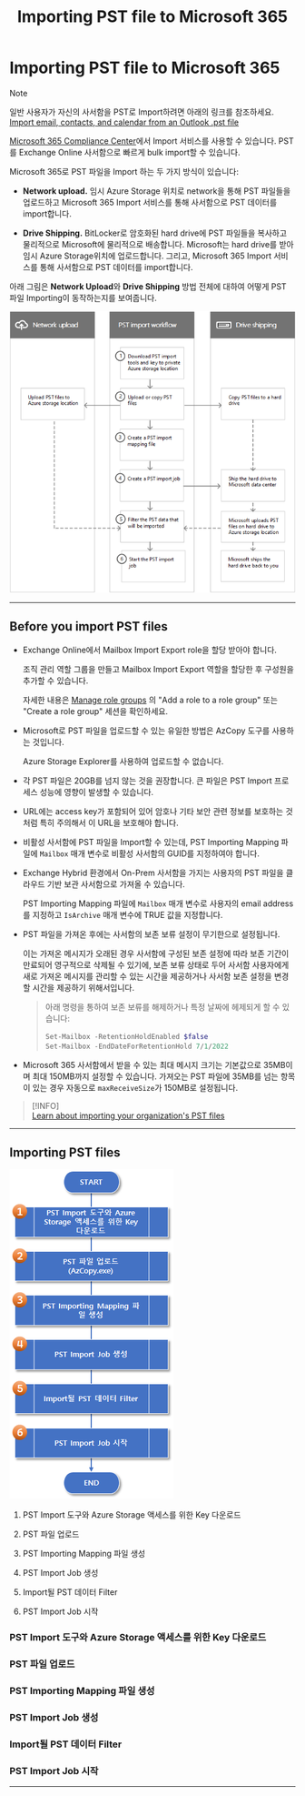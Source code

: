 ﻿---
title: Importing PST file to Microsoft 365
filename: Exchange\ExchangeOnline\Importing-PST-file-to-Microsoft-365.md
ms.date: 2022.04.13
---

# Importing PST file to Microsoft 365

> [!NOTE]  
> 일반 사용자가 자신의 사서함을 PST로 Import하려면 아래의 링크를 참조하세요.  
> [Import email, contacts, and calendar from an Outlook .pst file](https://go.microsoft.com/fwlink/p/?LinkID=785075)

[Microsoft 365 Compliance Center](https://go.microsoft.com/fwlink/p/?linkid=2077149)에서 Import 서비스를 사용할 수 있습니다.
PST를 Exchange Online 사서함으로 빠르게 bulk import할 수 있습니다.

Microsoft 365로 PST 파일을 Import 하는 두 가지 방식이 있습니다:

- **Network upload.** 임시 Azure Storage 위치로 network을 통해 PST 파일들을 업로드하고 Microsoft 365 Import 서비스를 통해 사서함으로 PST 데이터를 import합니다.

- **Drive Shipping.** BitLocker로 암호화된 hard drive에 PST 파일들을 복사하고 물리적으로 Microsoft에 물리적으로 배송합니다. Microsoft는 hard drive를 받아 임시 Azure Storage위치에 업로드합니다. 그리고, Microsoft 365 Import 서비스를 통해 사서함으로 PST 데이터를 import합니다.

아래 그림은 **Network Upload**와 **Drive Shipping** 방법 전체에 대하여 어떻게 PST 파일 Importing이 동작하는지를 보여줍니다.

![import-pst-to-exo](https://github.com/kj-park/tech/blob/main/Exchange/media/import-pst-to-exo.png?raw=true)

---

## Before you import PST files

- Exchange Online에서 Mailbox Import Export role을 할당 받아야 합니다.

    조직 관리 역할 그룹을 만들고 Mailbox Import Export 역할을 할당한 후 구성원을 추가할 수 있습니다.

    자세한 내용은 [Manage role groups](https://docs.microsoft.com/en-us/Exchange/permissions-exo/role-groups) 의 "Add a role to a role group" 또는 "Create a role group" 세션을 확인하세요.

- Microsoft로 PST 파일을 업로드할 수 있는 유일한 방법은 AzCopy 도구를 사용하는 것입니다.

    Azure Storage Explorer를 사용하여 업로드할 수 없습니다.

- 각 PST 파일은 20GB를 넘지 않는 것을 권장합니다. 큰 파일은 PST Import 프로세스 성능에 영향이 발생할 수 있습니다.

- URL에는 access key가 포함되어 있어 암호나 기타 보안 관련 정보를 보호하는 것처럼 특히 주의해서 이 URL을 보호해야 합니다.

- 비활성 사서함에 PST 파일을 Import할 수 있는데, PST Importing Mapping 파일에 `Mailbox` 매개 변수로 비활성 사서함의 GUID를 지정하여야 합니다.

- Exchange Hybrid 환경에서 On-Prem 사서함을 가지는 사용자의 PST 파일을 클라우드 기반 보관 사서함으로 가져올 수 있습니다. 

    PST Importing Mapping 파일에 `Mailbox` 매개 변수로 사용자의 email address를 지정하고 `IsArchive` 매개 변수에 TRUE 값을 지정합니다.

- PST 파일을 가져온 후에는 사서함의 보존 보류 설정이 무기한으로 설정됩니다.

    이는 가져온 메시지가 오래된 경우 사서함에 구성된 보존 설정에 따라 보존 기간이 만료되어 영구적으로 삭제될 수 있기에, 보존 보류 상태로 두어 사서함 사용자에게 새로 가져온 메시지를 관리할 수 있는 시간을 제공하거나 사서함 보존 설정을 변경할 시간을 제공하기 위해서입니다.

    > 아래 명령을 통하여 보존 보류를 해제하거나 특정 날짜에 헤제되게 할 수 있습니다:
    >
    > ```powershell
    > Set-Mailbox -RetentionHoldEnabled $false
    > Set-Mailbox -EndDateForRetentionHold 7/1/2022
    > ```

- Microsoft 365 사서함에서 받을 수 있는 최대 메시지 크기는 기본값으로 35MB이며 최대 150MB까지 설정할 수 있습니다. 가져오는 PST 파일에 35MB를 넘는 항목이 있는 경우 자동으로 `maxReceiveSize`가 150MB로 설정됩니다.

> [!INFO]  
> [Learn about importing your organization's PST files](https://docs.microsoft.com/en-us/microsoft-365/compliance/importing-pst-files-to-office-365)

---

## Importing PST files

![Importing-PST-files-to-M365-001](https://github.com/kj-park/tech/blob/main/Exchange/media/Importing-PST-files-to-M365-001.png?raw=true)

1. PST Import 도구와 Azure Storage 액세스를 위한 Key 다운로드

1. PST 파일 업로드

1. PST Importing Mapping 파일 생성

1. PST Import Job 생성

1. Import될 PST 데이터 Filter

1. PST Import Job 시작

### PST Import 도구와 Azure Storage 액세스를 위한 Key 다운로드


### PST 파일 업로드


### PST Importing Mapping 파일 생성


### PST Import Job 생성


### Import될 PST 데이터 Filter


### PST Import Job 시작













---
